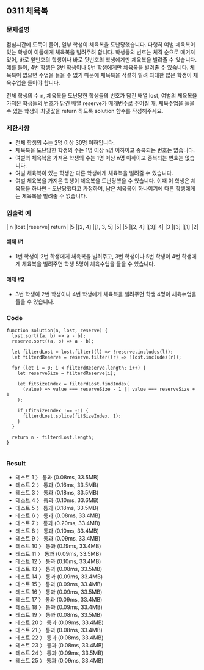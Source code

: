 ## 0311 체육복

### 문제설명

점심시간에 도둑이 들어, 일부 학생이 체육복을 도난당했습니다. 다행히 여벌 체육복이 있는 학생이 이들에게 체육복을 빌려주려 합니다. 학생들의 번호는 체격 순으로 매겨져 있어, 바로 앞번호의 학생이나 바로 뒷번호의 학생에게만 체육복을 빌려줄 수 있습니다. 예를 들어, 4번 학생은 3번 학생이나 5번 학생에게만 체육복을 빌려줄 수 있습니다. 체육복이 없으면 수업을 들을 수 없기 때문에 체육복을 적절히 빌려 최대한 많은 학생이 체육수업을 들어야 합니다.

전체 학생의 수 n, 체육복을 도난당한 학생들의 번호가 담긴 배열 lost, 여벌의 체육복을 가져온 학생들의 번호가 담긴 배열 reserve가 매개변수로 주어질 때, 체육수업을 들을 수 있는 학생의 최댓값을 return 하도록 solution 함수를 작성해주세요.

### 제한사항

- 전체 학생의 수는 2명 이상 30명 이하입니다.
- 체육복을 도난당한 학생의 수는 1명 이상 n명 이하이고 중복되는 번호는 없습니다.
- 여벌의 체육복을 가져온 학생의 수는 1명 이상 n명 이하이고 중복되는 번호는 없습니다.
- 여벌 체육복이 있는 학생만 다른 학생에게 체육복을 빌려줄 수 있습니다.
- 여벌 체육복을 가져온 학생이 체육복을 도난당했을 수 있습니다. 이때 이 학생은 체육복을 하나만 - 도난당했다고 가정하며, 남은 체육복이 하나이기에 다른 학생에게는 체육복을 빌려줄 수 없습니다.

### 입출력 예

| n |lost |reserve| return|
|5 |[2, 4] |[1, 3, 5] |5|
|5 |[2, 4] |[3]| 4|
|3 |[3] |[1] |2|

#### 예제 #1

- 1번 학생이 2번 학생에게 체육복을 빌려주고, 3번 학생이나 5번 학생이 4번 학생에게 체육복을 빌려주면 학생 5명이 체육수업을 들을 수 있습니다.

#### 예제 #2

- 3번 학생이 2번 학생이나 4번 학생에게 체육복을 빌려주면 학생 4명이 체육수업을 들을 수 있습니다.

### Code

```
function solution(n, lost, reserve) {
  lost.sort((a, b) => a - b);
  reserve.sort((a, b) => a - b);

  let filterdLost = lost.filter((l) => !reserve.includes(l));
  let filterdReserve = reserve.filter((r) => !lost.includes(r));

  for (let i = 0; i < filterdReserve.length; i++) {
    let reserveSize = filterdReserve[i];

    let fitSizeIndex = filterdLost.findIndex(
      (value) => value === reserveSize - 1 || value === reserveSize + 1
    );

    if (fitSizeIndex !== -1) {
      filterdLost.splice(fitSizeIndex, 1);
    }
  }

  return n - filterdLost.length;
}


```

### Result

- 테스트 1 〉 통과 (0.08ms, 33.5MB)
- 테스트 2 〉 통과 (0.16ms, 33.5MB)
- 테스트 3 〉 통과 (0.18ms, 33.5MB)
- 테스트 4 〉 통과 (0.10ms, 33.6MB)
- 테스트 5 〉 통과 (0.18ms, 33.5MB)
- 테스트 6 〉 통과 (0.08ms, 33.4MB)
- 테스트 7 〉 통과 (0.20ms, 33.4MB)
- 테스트 8 〉 통과 (0.10ms, 33.4MB)
- 테스트 9 〉 통과 (0.09ms, 33.4MB)
- 테스트 10 〉 통과 (0.19ms, 33.4MB)
- 테스트 11 〉 통과 (0.09ms, 33.5MB)
- 테스트 12 〉 통과 (0.10ms, 33.4MB)
- 테스트 13 〉 통과 (0.08ms, 33.5MB)
- 테스트 14 〉 통과 (0.09ms, 33.4MB)
- 테스트 15 〉 통과 (0.09ms, 33.4MB)
- 테스트 16 〉 통과 (0.09ms, 33.5MB)
- 테스트 17 〉 통과 (0.09ms, 33.4MB)
- 테스트 18 〉 통과 (0.09ms, 33.4MB)
- 테스트 19 〉 통과 (0.08ms, 33.5MB)
- 테스트 20 〉 통과 (0.09ms, 33.4MB)
- 테스트 21 〉 통과 (0.08ms, 33.4MB)
- 테스트 22 〉 통과 (0.08ms, 33.4MB)
- 테스트 23 〉 통과 (0.08ms, 33.4MB)
- 테스트 24 〉 통과 (0.09ms, 33.5MB)
- 테스트 25 〉 통과 (0.09ms, 33.4MB)
